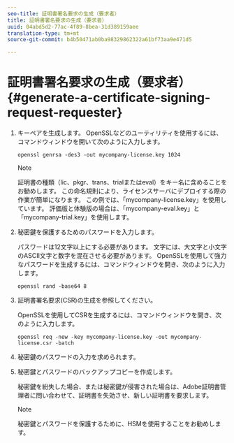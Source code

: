 ```yaml
---
seo-title: 証明書署名要求の生成（要求者）
title: 証明書署名要求の生成（要求者）
uuid: 04abd5d2-77ac-4f89-8bea-31d389159aee
translation-type: tm+mt
source-git-commit: b4b50471ab0ba98329862322a61bf73aa9e471d5

---
```



# 証明書署名要求の生成（要求者） {#generate-a-certificate-signing-request-requester}

1. キーペアを生成します。 OpenSSLなどのユーティリティを使用するには、コマンドウィンドウを開いて次のように入力します。

   ```
   openssl genrsa -des3 -out mycompany-license.key 1024
   ```

   >[!NOTE]
   >
   >証明書の種類（lic、pkgr、trans、trialまたはeval）をキー名に含めることをお勧めします。 この命名規則により、ライセンスサーバにデプロイする際の作業が簡単になります。 この例では、「mycompany-license.key」を使用しています。 評価版と体験版の場合は、「mycompany-eval.key」と「mycompany-trial.key」を使用します。

1. 秘密鍵を保護するためのパスワードを入力します。

   パスワードは12文字以上にする必要があります。 文字には、大文字と小文字のASCII文字と数字を混在させる必要があります。 OpenSSLを使用して強力なパスワードを生成するには、コマンドウィンドウを開き、次のように入力します。

   ```
   openssl rand -base64 8
   ```

1. 証明書署名要求(CSR)の生成を参照してください。

   OpenSSLを使用してCSRを生成するには、コマンドウィンドウを開き、次のように入力します。

   ```
   openssl req -new -key mycompany-license.key -out mycompany-license.csr -batch 
   ```

1. 秘密鍵のパスワードの入力を求められます。
1. 秘密鍵とパスワードのバックアップコピーを作成します。

   秘密鍵を紛失した場合、または秘密鍵が侵害された場合は、Adobe証明書管理者に問い合わせて、証明書を失効させ、新しい証明書を要求します。

   >[!NOTE]
   >
   >秘密鍵とパスワードを保護するために、HSMを使用することをお勧めします。

